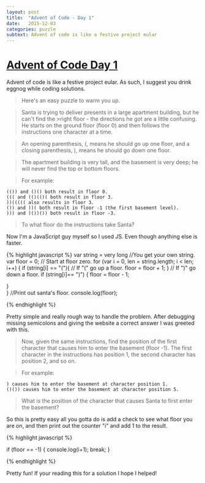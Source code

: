 ```yaml
---
layout: post
title:  "Advent of Code - Day 1"
date:   2015-12-03
categories: puzzle
subtext: Advent of code is like a festive project eular
---
```


# [Advent of Code Day 1](http://adventofcode.com/day/1)

Advent of code is like a festive project eular. As such, I suggest you drink eggnog while coding solutions.

>Here's an easy puzzle to warm you up.

>Santa is trying to deliver presents in a large apartment building, but he can't find the >right floor - the directions he got are a little confusing. He starts on the ground floor (floor 0) and then follows the instructions one character at a time.

>An opening parenthesis, (, means he should go up one floor, and a closing parenthesis, ), means he should go down one floor.

>The apartment building is very tall, and the basement is very deep; he will never find the top or bottom floors.

>For example:

    (()) and ()() both result in floor 0.
    ((( and (()(()( both result in floor 3.
    ))((((( also results in floor 3.
    ()) and ))( both result in floor -1 (the first basement level).
    ))) and )())()) both result in floor -3.

>To what floor do the instructions take Santa?

Now I'm a JavaScript guy myself so I used JS. Even though anything else is faster. 

{% highlight javascript %}
var string = very long //You get your own string.
var floor = 0; // Start at floor zero. 
for (var i = 0, len = string.length; i < len; i++) {
  if  (string[i] == "("){
    // If "(" go up a floor.
    floor = floor + 1;
  }
    // If ")" go down a floor.
  if (string[i]== ")") {
    floor = floor - 1;
     
  }  
}
//Print out santa's floor.
console.log(floor);

{% endhighlight %}

Pretty simple and really rough way to handle the problem. After debugging missing semicolons and giving the website a correct answer I was greeted with this.

>Now, given the same instructions, find the position of the first character that causes him to enter the basement (floor -1). The first character in the instructions has position 1, the second character has position 2, and so on.

>For example:

    ) causes him to enter the basement at character position 1.
    ()()) causes him to enter the basement at character position 5.

>What is the position of the character that causes Santa to first enter the basement?

So this is pretty easy all you gotta do is add a check to see what floor you are on, and then print out the counter "i" and add 1 to the result.

{% highlight javascript %}

 if (floor == -1) {
    console.log(i+1);
    break;
  }

{% endhighlight %}

Pretty fun! If your reading this for a solution I hope I helped!
